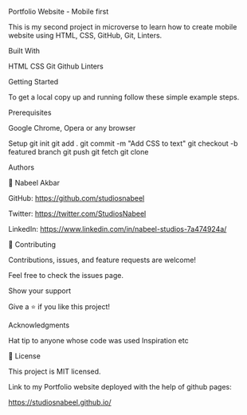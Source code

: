 Portfolio Website - Mobile first

This is my second project in microverse to learn how to create mobile website using HTML, CSS, GitHub, Git, Linters.

Built With

HTML CSS Git Github Linters

Getting Started

To get a local copy up and running follow these simple example steps.

Prerequisites

Google Chrome, Opera or any browser

Setup
git init
git add .
git commit -m "Add CSS to text"
git checkout -b featured branch
git push
git fetch
git clone

Authors

👤 Nabeel Akbar

GitHub: https://github.com/studiosnabeel

Twitter: https://twitter.com/StudiosNabeel

LinkedIn: https://www.linkedin.com/in/nabeel-studios-7a474924a/

🤝 Contributing

Contributions, issues, and feature requests are welcome!

Feel free to check the issues page.

Show your support

Give a ⭐️ if you like this project!

Acknowledgments

Hat tip to anyone whose code was used
Inspiration
etc

📝 License

This project is MIT licensed.

Link to my Portfolio website deployed with the help of github pages:

https://studiosnabeel.github.io/
